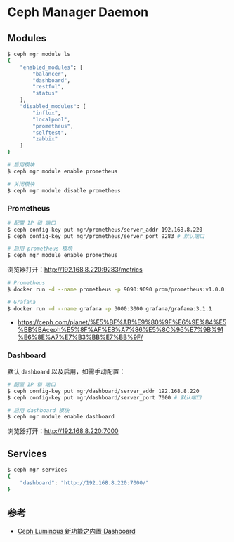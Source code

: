 # Ceph Manager Daemon

## Modules

```sh
$ ceph mgr module ls
{
    "enabled_modules": [
        "balancer",
        "dashboard",
        "restful",
        "status"
    ],
    "disabled_modules": [
        "influx",
        "localpool",
        "prometheus",
        "selftest",
        "zabbix"
    ]
}
```

```sh
# 启用模块
$ ceph mgr module enable prometheus

# 关闭模块
$ ceph mgr module disable prometheus
```

### Prometheus

```sh
# 配置 IP 和 端口
$ ceph config-key put mgr/prometheus/server_addr 192.168.8.220
$ ceph config-key put mgr/prometheus/server_port 9283 # 默认端口
```

```sh
# 启用 prometheus 模块
$ ceph mgr module enable prometheus
```

浏览器打开：<http://192.168.8.220:9283/metrics>

```sh
# Prometheus
$ docker run -d --name prometheus -p 9090:9090 prom/prometheus:v1.0.0

# Grafana
$ docker run -d --name grafana -p 3000:3000 grafana/grafana:3.1.1
```

* <https://ceph.com/planet/%E5%BF%AB%E9%80%9F%E6%9E%84%E5%BB%BAceph%E5%8F%AF%E8%A7%86%E5%8C%96%E7%9B%91%E6%8E%A7%E7%B3%BB%E7%BB%9F/>

### Dashboard

默认 `dashboard` 以及启用，如需手动配置：

```sh
# 配置 IP 和 端口
$ ceph config-key put mgr/dashboard/server_addr 192.168.8.220
$ ceph config-key put mgr/dashboard/server_port 7000 # 默认端口
```

```sh
# 启用 dashboard 模块
$ ceph mgr module enable dashboard
```

浏览器打开：<http://192.168.8.220:7000>

## Services

```sh
$ ceph mgr services
{
    "dashboard": "http://192.168.8.220:7000/"
}
```

## 参考

* [Ceph Luminous 新功能之内置 Dashboard](https://ceph.com/planet/ceph-luminous-%E6%96%B0%E5%8A%9F%E8%83%BD%E4%B9%8B%E5%86%85%E7%BD%AEdashboard/)